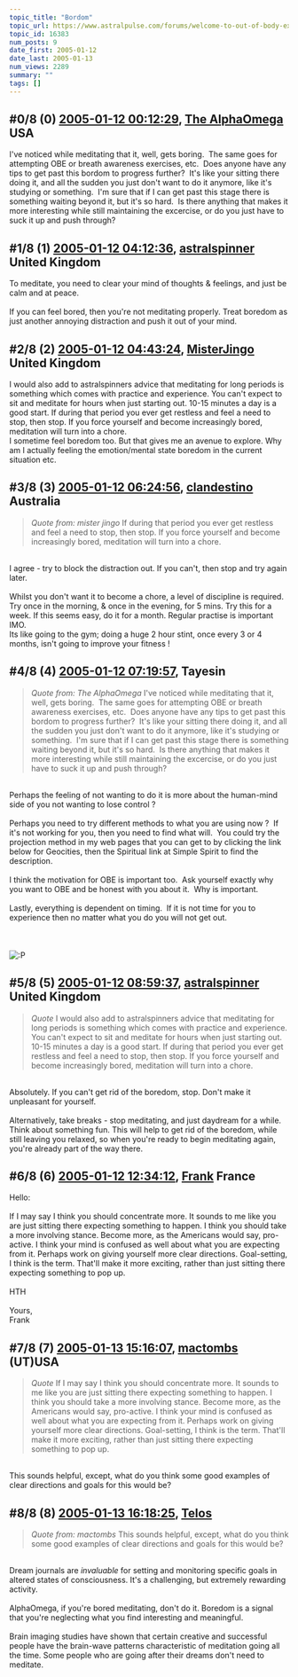 ```yaml
---
topic_title: "Bordom"
topic_url: https://www.astralpulse.com/forums/welcome-to-out-of-body-experiences!/bordom
topic_id: 16383
num_posts: 9
date_first: 2005-01-12
date_last: 2005-01-13
num_views: 2289
summary: ""
tags: []
---
```


## \#0/8 (0) [2005-01-12 00:12:29](https://www.astralpulse.com/forums/index.php?msg=142411), [The AlphaOmega](https://www.astralpulse.com/forums/profile/?u=3978) USA ##
<section>
I've noticed while meditating that it, well, gets boring.  The same goes for attempting OBE or breath awareness exercises, etc.  Does anyone have any tips to get past this bordom to progress further?  It's like your sitting there doing it, and all the sudden you just don't want to do it anymore, like it's studying or something.  I'm sure that if I can get past this stage there is something waiting beyond it, but it's so hard.  Is there anything that makes it more interesting while still maintaining the excercise, or do you just have to suck it up and push through?
</section>

## \#1/8 (1) [2005-01-12 04:12:36](https://www.astralpulse.com/forums/index.php?msg=142425), [astralspinner](https://www.astralpulse.com/forums/profile/?u=888) United Kingdom ##
<section>
To meditate, you need to clear your mind of thoughts &amp; feelings, and just be calm and at peace.
<br>
<br>
If you can feel bored, then you're not meditating properly. Treat boredom as just another annoying distraction and push it out of your mind.
</section>

## \#2/8 (2) [2005-01-12 04:43:24](https://www.astralpulse.com/forums/index.php?msg=142431), [MisterJingo](https://www.astralpulse.com/forums/profile/?u=2548) United Kingdom ##
<section>
I would also add to astralspinners advice that meditating for long periods is something which comes with practice and experience. You can't expect to sit and meditate for hours when just starting out. 10-15 minutes a day is a good start. If during that period you ever get restless and feel a need to stop, then stop. If you force yourself and become increasingly bored, meditation will turn into a chore.
<br>
I sometime feel boredom too. But that gives me an avenue to explore. Why am I actually feeling the emotion/mental state boredom in the current situation etc.
</section>

## \#3/8 (3) [2005-01-12 06:24:56](https://www.astralpulse.com/forums/index.php?msg=142438), [clandestino](https://www.astralpulse.com/forums/profile/?u=691) Australia ##
<section>
<blockquote class="bbc_standard_quote">
 <cite>
  Quote from: mister jingo
 </cite>
 If during that period you ever get restless and feel a need to stop, then stop. If you force yourself and become increasingly bored, meditation will turn into a chore.
</blockquote>
<br>
I agree - try to block the distraction out. If you can't, then stop and try again later.
<br>
<br>
Whilst you don't want it to become a chore, a level of discipline is required. Try once in the morning, &amp; once in the evening, for 5 mins. Try this for a week. If this seems easy, do it for a month. Regular practise is important IMO.
<br>
Its like going to the gym; doing a huge 2 hour stint, once every 3 or 4 months, isn't going to improve your fitness !
</section>

## \#4/8 (4) [2005-01-12 07:19:57](https://www.astralpulse.com/forums/index.php?msg=142442), Tayesin  ##
<section>
<blockquote class="bbc_standard_quote">
 <cite>
  Quote from: The AlphaOmega
 </cite>
 I've noticed while meditating that it, well, gets boring.  The same goes for attempting OBE or breath awareness exercises, etc.  Does anyone have any tips to get past this bordom to progress further?  It's like your sitting there doing it, and all the sudden you just don't want to do it anymore, like it's studying or something.  I'm sure that if I can get past this stage there is something waiting beyond it, but it's so hard.  Is there anything that makes it more interesting while still maintaining the excercise, or do you just have to suck it up and push through?
</blockquote>
<br>
Perhaps the feeling of not wanting to do it is more about the human-mind side of you not wanting to lose control ?
<br>
<br>
Perhaps you need to try different methods to what you are using now ?  If it's not working for you, then you need to find what will.  You could try the projection method in my web pages that you can get to by clicking the link below for Geocities, then the Spiritual link at Simple Spirit to find the description.
<br>
<br>
I think the motivation for OBE is important too.  Ask yourself exactly why you want to OBE and be honest with you about it.  Why is important.
<br>
<br>
Lastly, everything is dependent on timing.  If it is not time for you to experience then no matter what you do you will not get out.
<br>
<br>
<br>
<br>
<img alt=":P" class="smiley" src="https://www.astralpulse.com/forums/Smileys/fugue/tongue.png" title="Tongue"/>
</section>

## \#5/8 (5) [2005-01-12 08:59:37](https://www.astralpulse.com/forums/index.php?msg=142454), [astralspinner](https://www.astralpulse.com/forums/profile/?u=888) United Kingdom ##
<section>
<blockquote class="bbc_standard_quote">
 <cite>
  Quote
 </cite>
 I would also add to astralspinners advice that meditating for long periods is something which comes with practice and experience. You can't expect to sit and meditate for hours when just starting out. 10-15 minutes a day is a good start. If during that period you ever get restless and feel a need to stop, then stop. If you force yourself and become increasingly bored, meditation will turn into a chore.
</blockquote>
<br>
Absolutely. If you can't get rid of the boredom, stop. Don't make it unpleasant for yourself.
<br>
<br>
Alternatively, take breaks - stop meditating, and just daydream for a while. Think about something fun. This will help to get rid of the boredom, while still leaving you relaxed, so when you're ready to begin meditating again, you're already part of the way there.
</section>

## \#6/8 (6) [2005-01-12 12:34:12](https://www.astralpulse.com/forums/index.php?msg=142485), [Frank](https://www.astralpulse.com/forums/profile/?u=359) France ##
<section>
Hello:
<br>
<br>
If I may say I think you should concentrate more. It sounds to me like you are just sitting there expecting something to happen. I think you should take a more involving stance. Become more, as the Americans would say, pro-active. I think your mind is confused as well about what you are expecting from it. Perhaps work on giving yourself more clear directions. Goal-setting, I think is the term. That'll make it more exciting, rather than just sitting there expecting something to pop up.
<br>
<br>
HTH
<br>
<br>
Yours,
<br>
Frank
</section>

## \#7/8 (7) [2005-01-13 15:16:07](https://www.astralpulse.com/forums/index.php?msg=142720), [mactombs](https://www.astralpulse.com/forums/profile/?u=5553) (UT)USA ##
<section>
<blockquote class="bbc_standard_quote">
 <cite>
  Quote
 </cite>
 If I may say I think you should concentrate more. It sounds to me like you are just sitting there expecting something to happen. I think you should take a more involving stance. Become more, as the Americans would say, pro-active. I think your mind is confused as well about what you are expecting from it. Perhaps work on giving yourself more clear directions. Goal-setting, I think is the term. That'll make it more exciting, rather than just sitting there expecting something to pop up.
</blockquote>
<br>
This sounds helpful, except, what do you think some good examples of clear directions and goals for this would be?
</section>

## \#8/8 (8) [2005-01-13 16:18:25](https://www.astralpulse.com/forums/index.php?msg=142735), [Telos](https://www.astralpulse.com/forums/profile/?u=6496)  ##
<section>
<blockquote class="bbc_standard_quote">
 <cite>
  Quote from: mactombs
 </cite>
 This sounds helpful, except, what do you think some good examples of clear directions and goals for this would be?
</blockquote>
<br>
Dream journals are
<i>
 invaluable
</i>
for setting and monitoring specific goals in altered states of consciousness. It's a challenging, but extremely rewarding activity.
<br>
<br>
AlphaOmega, if you're bored meditating, don't do it. Boredom is a signal that you're neglecting what you find interesting and meaningful.
<br>
<br>
Brain imaging studies have shown that certain creative and successful people have the brain-wave patterns characteristic of meditation going all the time. Some people who are going after their dreams don't need to meditate.
</section>